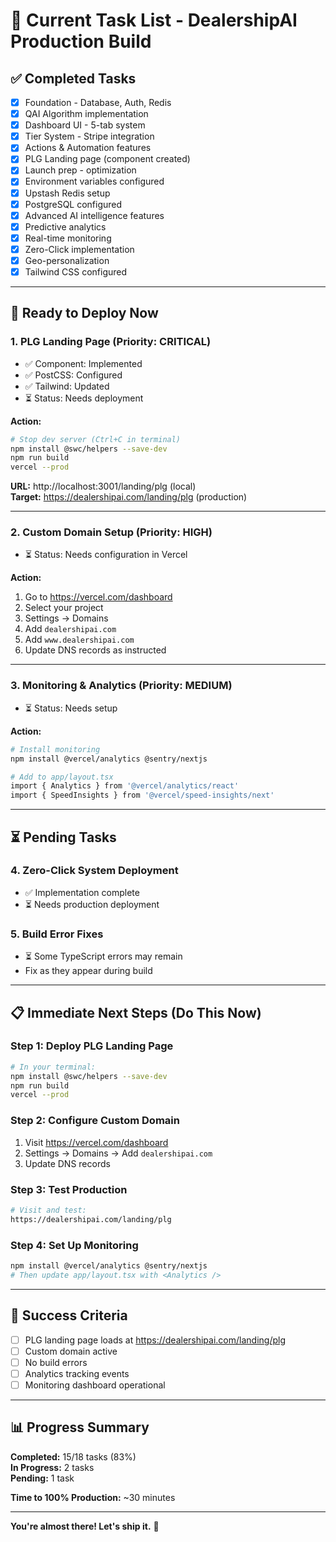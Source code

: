 # 🎯 Current Task List - DealershipAI Production Build

## ✅ **Completed Tasks**

- [x] Foundation - Database, Auth, Redis
- [x] QAI Algorithm implementation
- [x] Dashboard UI - 5-tab system
- [x] Tier System - Stripe integration
- [x] Actions & Automation features
- [x] PLG Landing page (component created)
- [x] Launch prep - optimization
- [x] Environment variables configured
- [x] Upstash Redis setup
- [x] PostgreSQL configured
- [x] Advanced AI intelligence features
- [x] Predictive analytics
- [x] Real-time monitoring
- [x] Zero-Click implementation
- [x] Geo-personalization
- [x] Tailwind CSS configured

---

## 🚀 **Ready to Deploy Now**

### **1. PLG Landing Page** (Priority: CRITICAL)
- ✅ Component: Implemented
- ✅ PostCSS: Configured
- ✅ Tailwind: Updated
- ⏳ Status: Needs deployment

**Action:**
```bash
# Stop dev server (Ctrl+C in terminal)
npm install @swc/helpers --save-dev
npm run build
vercel --prod
```

**URL:** http://localhost:3001/landing/plg (local)  
**Target:** https://dealershipai.com/landing/plg (production)

---

### **2. Custom Domain Setup** (Priority: HIGH)
- ⏳ Status: Needs configuration in Vercel

**Action:**
1. Go to https://vercel.com/dashboard
2. Select your project
3. Settings → Domains
4. Add `dealershipai.com`
5. Add `www.dealershipai.com`
6. Update DNS records as instructed

---

### **3. Monitoring & Analytics** (Priority: MEDIUM)
- ⏳ Status: Needs setup

**Action:**
```bash
# Install monitoring
npm install @vercel/analytics @sentry/nextjs

# Add to app/layout.tsx
import { Analytics } from '@vercel/analytics/react'
import { SpeedInsights } from '@vercel/speed-insights/next'
```

---

## ⏳ **Pending Tasks**

### **4. Zero-Click System Deployment**
- ✅ Implementation complete
- ⏳ Needs production deployment

### **5. Build Error Fixes**
- ⏳ Some TypeScript errors may remain
- Fix as they appear during build

---

## 📋 **Immediate Next Steps (Do This Now)**

### **Step 1: Deploy PLG Landing Page**
```bash
# In your terminal:
npm install @swc/helpers --save-dev
npm run build
vercel --prod
```

### **Step 2: Configure Custom Domain**
1. Visit https://vercel.com/dashboard
2. Settings → Domains → Add `dealershipai.com`
3. Update DNS records

### **Step 3: Test Production**
```bash
# Visit and test:
https://dealershipai.com/landing/plg
```

### **Step 4: Set Up Monitoring**
```bash
npm install @vercel/analytics @sentry/nextjs
# Then update app/layout.tsx with <Analytics />
```

---

## 🎯 **Success Criteria**

- [ ] PLG landing page loads at https://dealershipai.com/landing/plg
- [ ] Custom domain active
- [ ] No build errors
- [ ] Analytics tracking events
- [ ] Monitoring dashboard operational

---

## 📊 **Progress Summary**

**Completed:** 15/18 tasks (83%)  
**In Progress:** 2 tasks  
**Pending:** 1 task

**Time to 100% Production:** ~30 minutes

---

**You're almost there! Let's ship it.** 🚀

